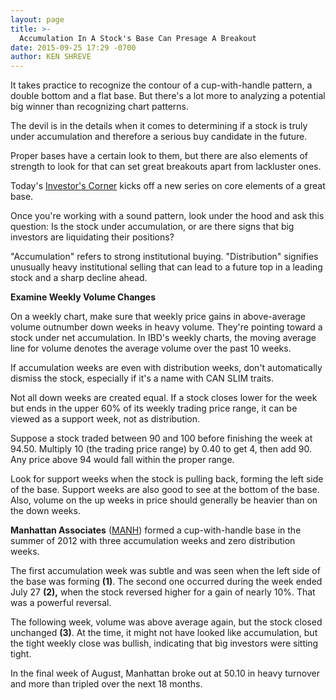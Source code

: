 ```yaml
---
layout: page
title: >-
  Accumulation In A Stock's Base Can Presage A Breakout
date: 2015-09-25 17:29 -0700
author: KEN SHREVE
---
```





It takes practice to recognize the contour of a cup-with-handle pattern, a double bottom and a flat base. But there's a lot more to analyzing a potential big winner than recognizing chart patterns.


The devil is in the details when it comes to determining if a stock is truly under accumulation and therefore a serious buy candidate in the future.


Proper bases have a certain look to them, but there are also elements of strength to look for that can set great breakouts apart from lackluster ones.


Today's [Investor's Corner](http://education.investors.com/investors-corner.htm) kicks off a new series on core elements of a great base.


Once you're working with a sound pattern, look under the hood and ask this question: Is the stock under accumulation, or are there signs that big investors are liquidating their positions?


"Accumulation" refers to strong institutional buying. "Distribution" signifies unusually heavy institutional selling that can lead to a future top in a leading stock and a sharp decline ahead.


**Examine Weekly Volume Changes**


On a weekly chart, make sure that weekly price gains in above-average volume outnumber down weeks in heavy volume. They're pointing toward a stock under net accumulation. In IBD's weekly charts, the moving average line for volume denotes the average volume over the past 10 weeks.


If accumulation weeks are even with distribution weeks, don't automatically dismiss the stock, especially if it's a name with CAN SLIM traits.


Not all down weeks are created equal. If a stock closes lower for the week but ends in the upper 60% of its weekly trading price range, it can be viewed as a support week, not as distribution.


Suppose a stock traded between 90 and 100 before finishing the week at 94.50. Multiply 10 (the trading price range) by 0.40 to get 4, then add 90. Any price above 94 would fall within the proper range.


Look for support weeks when the stock is pulling back, forming the left side of the base. Support weeks are also good to see at the bottom of the base. Also, volume on the up weeks in price should generally be heavier than on the down weeks.


**Manhattan Associates** ([MANH](https://research.investors.com/quote.aspx?symbol=MANH)) formed a cup-with-handle base in the summer of 2012 with three accumulation weeks and zero distribution weeks.


The first accumulation week was subtle and was seen when the left side of the base was forming **(1)**. The second one occurred during the week ended July 27  **(2),** when the stock reversed higher for a gain of nearly 10%. That was a powerful reversal.


The following week, volume was above average again, but the stock closed unchanged **(3)**. At the time, it might not have looked like accumulation, but the tight weekly close was bullish, indicating that big investors were sitting tight.


In the final week of August, Manhattan broke out at 50.10 in heavy turnover and more than tripled over the next 18 months.




